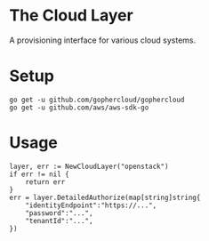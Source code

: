 # The Cloud Layer

A provisioning interface for various cloud systems.


# Setup

    go get -u github.com/gophercloud/gophercloud
    go get -u github.com/aws/aws-sdk-go


# Usage

    layer, err := NewCloudLayer("openstack")
    if err != nil {
        return err
    }
    err = layer.DetailedAuthorize(map[string]string{
        "identityEndpoint":"https://...",
        "password":"...",
        "tenantId":"...",
    })
